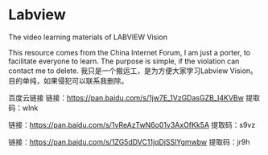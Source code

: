 # Labview
The video learning materials of LABVIEW Vision

This resource comes from the China Internet Forum, I am just a porter, to facilitate everyone to learn.
The purpose is simple, if the violation can contact me to delete.
我只是一个搬运工，是为方便大家学习Labview Vision。目的单纯，如果侵犯可以联系我删除。



百度云链接
链接：https://pan.baidu.com/s/1jw7E_1VzGDasGZB_I4KVBw 
提取码：wlnk


链接：https://pan.baidu.com/s/1vReAzTwN6o01v3AxOfKk5A 
提取码：s9vz

链接：https://pan.baidu.com/s/1ZG5dDVC11jqDjSSlYgmwbw 
提取码：jr9h
